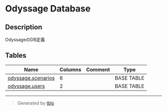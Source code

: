 # Odyssage Database

## Description

OdyssageのDB定義

## Tables

| Name | Columns | Comment | Type |
| ---- | ------- | ------- | ---- |
| [odyssage.scenarios](odyssage.scenarios.md) | 6 |  | BASE TABLE |
| [odyssage.users](odyssage.users.md) | 2 |  | BASE TABLE |

---

> Generated by [tbls](https://github.com/k1LoW/tbls)
